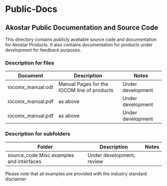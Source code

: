 # Public-Docs

##  Akostar Public Documentation and Source Code

 This directory contains publicly available source code  and documentation for
Akostar Products. It also contains documentation for products under development for
feedback purposes.

### Description for files

Document  | Description | Notes  |
----------|-------------|--------|
iocomx_manual.odt | Manual Pages for the IOCOM line of products | Under development |
iocomx_manual.pdf | as above  | Under development |
iocomx_manual.pdf | as above  | Under development |

### Description for subfolders

Folder    | Description | Notes  |
----------|-------------|--------|
source_code  Misc examples and interfaces | Under development, review

Please note that all examples are provided with the industry standard disclaimer


